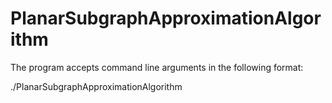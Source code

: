 # PlanarSubgraphApproximationAlgorithm

The program accepts command line arguments in the following format:
  
  ./PlanarSubgraphApproximationAlgorithm <InputFile> <OutputFile>
